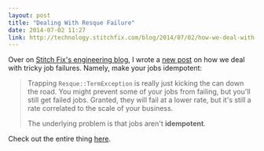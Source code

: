 ```yaml
---
layout: post
title: "Dealing With Resque Failure"
date: 2014-07-02 11:27
link: http://technology.stitchfix.com/blog/2014/07/02/how-we-deal-with-failing-resque-jobs/
---
```


Over on [Stitch Fix's engineering blog][1], I wrote a [new post][2] on how we deal with tricky job failures.
Namely, make your jobs idempotent:

> Trapping `Resque::TermException` is really just kicking the can down the road. You might prevent some of your jobs from failing, but you'll still get failed jobs. Granted, they will fail at a lower rate, but it's still a rate correlated to the scale of your business.
> 
> The underlying problem is that jobs aren't **idempotent**.

Check out the entire thing [here][2].

[1]: http://technology.stitchfix.com/blog
[2]: http://technology.stitchfix.com/blog/2014/07/02/how-we-deal-with-failing-resque-jobs/
